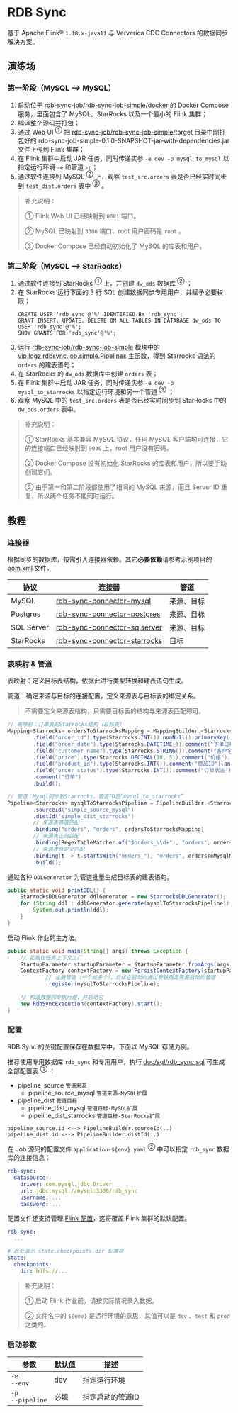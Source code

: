 # RDB Sync
基于 Apache Flink® `1.18.x-java11` 与 Ververica CDC Connectors 的数据同步解决方案。

## 演练场
### 第一阶段（MySQL --> MySQL）
1. 启动位于 [rdb-sync-job/rdb-sync-job-simple/docker](rdb-sync-job/rdb-sync-job-simple/docker) 的 Docker Compose 服务，里面包含了 MySQL、StarRocks 以及一个最小的 Flink 集群；
2. 编译整个源码并打包；
3. 通过 Web UI <sup>①</sup> 把 [rdb-sync-job/rdb-sync-job-simple/](rdb-sync-job/rdb-sync-job-simple)target 目录中刚打包好的 rdb-sync-job-simple-0.1.0-SNAPSHOT-jar-with-dependencies.jar 文件上传到 Flink 集群；
4. 在 Flink 集群中启动 JAR 任务，同时传递实参 `-e dev -p mysql_to_mysql` 以指定运行环境 `-e` 和管道 `-p`；
5. 通过软件连接到 MySQL <sup>②</sup> 上，观察 `test_src.orders` 表是否已经实时同步到 `test_dist.orders` 表中 <sup>③</sup> 。

> 补充说明：
> 
> ① Flink Web UI 已经映射到 `8081` 端口。
>
> ② MySQL 已映射到 `3306` 端口，root 用户密码是 `root` 。
>
> ③ Docker Compose 已经自动初始化了 MySQL 的库表和用户。

### 第二阶段（MySQL --> StarRocks）
1. 通过软件连接到 StarRocks <sup>①</sup> 上，并创建 `dw_ods` 数据库 <sup>②</sup> ；
2. 在 StarRocks 运行下面的 3 行 SQL 创建数据同步专用用户，并赋予必要权限；
    ```mysql
    CREATE USER 'rdb_sync'@'%' IDENTIFIED BY 'rdb_sync';
    GRANT INSERT, UPDATE, DELETE ON ALL TABLES IN DATABASE dw_ods TO USER 'rdb_sync'@'%';
    SHOW GRANTS FOR 'rdb_sync'@'%';
    ```
3. 运行 [rdb-sync-job/rdb-sync-job-simple](rdb-sync-job/rdb-sync-job-simple) 模块中的 [vip.logz.rdbsync.job.simple.Pipelines](rdb-sync-job/rdb-sync-job-simple/src/main/java/vip/logz/rdbsync/job/simple/Pipelines.java) 主函数，得到 Starrocks 语法的 `orders` 的建表语句；
4. 在 StarRocks 的 `dw_ods` 数据库中创建 `orders` 表；
5. 在 Flink 集群中启动 JAR 任务，同时传递实参 `-e dev -p mysql_to_starrocks` 以指定运行环境和另一个管道 <sup>③</sup> ；
6. 观察 MySQL 中的 `test_src.orders` 表是否已经实时同步到 StarRocks 中的 `dw_ods.orders` 表中。

> 补充说明：
>
> ① StarRocks 基本兼容 MySQL 协议，任何 MySQL 客户端均可连接，它的连接端口已经映射到 `9030` 上，root 用户没有密码。
>
> ② Docker Compose 没有初始化 StarRocks 的库表和用户，所以要手动创建它们。
>
> ③ 由于第一和第二阶段都使用了相同的 MySQL 来源，而且 Server ID 重复，所以两个任务不能同时运行。

## 教程

### 连接器
根据同步的数据库，按需引入连接器依赖。其它**必要依赖**请参考示例项目的 [pom.xml](rdb-sync-job/rdb-sync-job-simple/pom.xml) 文件。

| 协议 | 连接器 | 管道 |
|---|---|---|
| MySQL | [rdb-sync-connector-mysql](rdb-sync-connector/rdb-sync-connector-mysql) | 来源、目标 |
| Postgres | [rdb-sync-connector-postgres](rdb-sync-connector/rdb-sync-connector-postgres) | 来源、目标 |
| SQL Server | [rdb-sync-connector-sqlserver](rdb-sync-connector/rdb-sync-connector-sqlserver) | 来源、目标 |
| StarRocks | [rdb-sync-connector-starrocks](rdb-sync-connector/rdb-sync-connector-starrocks) | 目标 |

### 表映射 & 管道
表映射：定义目标表结构，依据此进行类型转换和建表语句生成。

管道：确定来源与目标的连接配置，定义来源表与目标表的绑定关系。

> 不需要定义来源表结构，只需要目标表的结构与来源表匹配即可。
```java
// 表映射：订单表的Starrocks结构（目标表）
Mapping<Starrocks> ordersToStarrocksMapping = MappingBuilder.<Starrocks>of()
        .field("order_id").type(Starrocks.INT()).nonNull().primaryKey().comment("订单ID").and()
        .field("order_date").type(Starrocks.DATETIME()).comment("下单日期").and()
        .field("customer_name").type(Starrocks.STRING()).comment("客户名称").and()
        .field("price").type(Starrocks.DECIMAL(10, 5)).comment("价格").and()
        .field("product_id").type(Starrocks.INT()).comment("商品ID").and()
        .field("order_status").type(Starrocks.INT()).comment("订单状态").and()
        .comment("订单")
        .build();

// 管道：Mysql同步到Starrocks，管道ID是“mysql_to_starrocks”
Pipeline<Starrocks> mysqlToStarrocksPipeline = PipelineBuilder.<Starrocks>of("mysql_to_starrocks")
        .sourceId("simple_source_mysql")
        .distId("simple_dist_starrocks")
        // 来源表等值匹配
        .binding("orders", "orders", ordersToStarrocksMapping)
        // 来源表正则匹配
        .binding(RegexTableMatcher.of("$orders_\\d+"), "orders", ordersToMysqlMapping)
        // 来源表自定义匹配
        .binding(t -> t.startsWith("orders_"), "orders", ordersToMysqlMapping)
        .build();
```

通过各种 `DDLGenerator` 为管道批量生成目标表的建表语句。
```java
public static void printDDL() {
    StarrocksDDLGenerator ddlGenerator = new StarrocksDDLGenerator();
    for (String ddl : ddlGenerator.generate(mysqlToStarrocksPipeline)) {
        System.out.println(ddl);
    }
}
```

启动 Flink 作业的主方法。
```java
public static void main(String[] args) throws Exception {
    // 初始化任务上下文工厂
    StartupParameter startupParameter = StartupParameter.fromArgs(args);
    ContextFactory contextFactory = new PersistContextFactory(startupParameter)
            // 注册管道（一个或多个），后续在启动时通过参数指定需要启动的管道
            .register(mysqlToStarrocksPipeline);
    
    // 构造数据同步执行器，并启动它
    new RdbSyncExecution(contextFactory).start();
}
```

### 配置
RDB Sync 的关键配置保存在数据库中，下面以 MySQL 存储为例。

推荐使用专用数据库 `rdb_sync` 和专用用户，执行 [doc/sql/rdb_sync.sql](doc/sql/rdb_sync.sql) 可生成全部配置表 <sup>①</sup> ：
* pipeline_source `管道来源`
  * pipeline_source_mysql `管道来源-MySQL扩展`
* pipeline_dist `管道目标`
  * pipeline_dist_mysql `管道目标-MySQL扩展`
  * pipeline_dist_starrocks `管道目标-StarRocks扩展`

```
pipeline_source.id <--> PipelineBuilder.sourceId(..)
pipeline_dist.id <--> PipelineBuilder.distId(..)
```

在 Job 源码的配置文件 `application-${env}.yaml` <sup>②</sup> 中可以指定 `rdb_sync` 数据库的连接信息：
```yaml
rdb-sync:
  datasource:
    driver: com.mysql.jdbc.Driver
    url: jdbc:mysql://mysql:3306/rdb_sync
    username: ...
    password: ...
```

配置文件还支持管理 [Flink 配置](https://nightlies.apache.org/flink/flink-docs-release-1.18/zh/docs/deployment/config/)，这将覆盖 Flink 集群的默认配置。
```yaml
rdb-sync:
  ...

# 此处演示 state.checkpoints.dir 配置项
state:
  checkpoints:
    dir: hdfs://...
```

> 补充说明：
>
> ① 启动 Flink 作业前，请按实际情况录入数据。
>
> ② 文件名中的 `${env}` 是运行环境的意思，其值可以是 `dev` 、`test` 和 `prod` 之类的。

### 启动参数
| 参数 | 默认值 | 描述 |
|---|---|---|
| `-e`<br/>`--env` | dev | 指定运行环境 |
| `-p`<br/>`--pipeline` | 必填 | 指定启动的管道ID |

